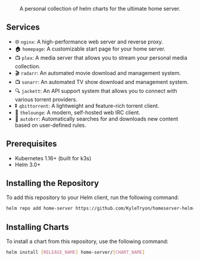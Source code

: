 <p align="center">
  A personal collection of helm charts for the ultimate home server.
</p>

## Services

- 🌐 `nginx`: A high-performance web server and reverse proxy.
- 🏠 `homepage`: A customizable start page for your home server.
- 📺 `plex`: A media server that allows you to stream your personal media collection.
- 🎬 `radarr`: An automated movie download and management system.
- 📺 `sonarr`: An automated TV show download and management system.
- 🔍 `jackett`: An API support system that allows you to connect with various torrent providers.
- ⏬ `qbittorrent`: A lightweight and feature-rich torrent client.
- 💬 `thelounge`: A modern, self-hosted web IRC client.
- 🤖 `autobrr`: Automatically searches for and downloads new content based on user-defined rules.

## Prerequisites

- Kubernetes 1.16+ (built for k3s)
- Helm 3.0+

## Installing the Repository

To add this repository to your Helm client, run the following command:

```bash
helm repo add home-server https://github.com/KyleTryon/homeserver-helm-charts
```

## Installing Charts

To install a chart from this repository, use the following command:

```bash
helm install [RELEASE_NAME] home-server/[CHART_NAME]
```